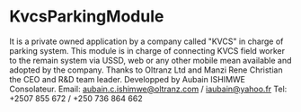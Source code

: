 # KvcsParkingModule
It is a private owned application by a company called "KVCS" in charge of parking system. This module is in charge of connecting KVCS field worker to the remain system via USSD, web or any other mobile mean available and adopted by the company.
Thanks to Oltranz Ltd and Manzi Rene Christian the CEO and R&D team leader.
Developped by Aubain ISHIMWE Consolateur.
Email: aubain.c.ishimwe@oltranz.com / iaubain@yahoo.fr
Tel: +2507 855 672 / +250 736 864 662
